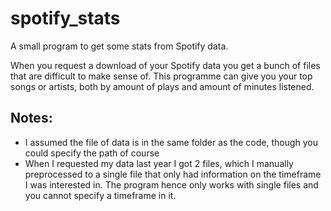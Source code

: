 # spotify_stats
A small program to get some stats from Spotify data.

When you request a download of your Spotify data you get a bunch of files that are difficult to make sense of. This programme can give you your top songs or artists, both by amount of plays and amount of minutes listened.

## Notes:
- I assumed the file of data is in the same folder as the code, though you could specify the path of course
- When I requested my data last year I got 2 files, which I manually preprocessed to a single file that only had information on the timeframe I was interested in. The program hence only works with single files and you cannot specify a timeframe in it.
